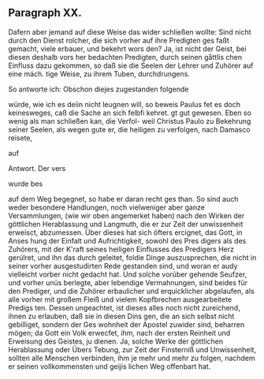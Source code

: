 

<!-- Seite 542 -->
Paragraph  XX.
--------------

Dafern aber jemand auf diese Weise das wider schließen wollte: Sind nicht durch den Dienst rolcher, die sich vorher auf ihre Predigten ges faßt gemacht, viele erbauer, und bekehrt wors den? Ja, ist nicht der Geist, bei diesen deshalb vors her bedachten Predigten, durch seinen gåttlis chen Einfluss dazu gekommen, so daß sie die Seelen der Lehrer und Zuhörer auf eine mách. tige Weise, zu ihrem Tuben, durchdrungens.

So antworte ich: Obschon diejes zugestanden folgende

würde, wie ich es deiin nicht leugnen will, so beweis Paulus fet es doch keinesweges, caß die Sache an sich felbfi kehret. gt gut gewesen. Eben so wenig als man schließen kan, die Verfol- weil Christus Paulo zu Bekehrung seiner Seelen, als wegen gute er, die heiligen zu verfolgen, nach Damasco reisete,

auf

Antwort.
Der vers

wurde bes
<!-- Seite 543 -->
auf dem Weg begegnet, so habe er daran recht ges than. So sind auch weder besondere Handlungen, noch vielweniger aber ganze Versammlungen, (wie wir oben angemerket haben) nach den Wirken der göttlichen Herablassung und Langmuth, die er zur Zeit der unwissenheit erweisct, abzumessen. Über dieses hat sich öfters ercignet, das Gott, in Anses hung der Einfalt und Aufrichtigkeit, sowohl des Pres digers als des Zuhörers, mit der K'raft seines heiligen Einflusses des Predigers Herz gerúlret, und ihn das durch geleitet, foldie Dinge auszusprechen, die nicht in seiner vorher ausgestudirten Rede gestanden sind, und woran er audy vielleicht vorber nicht gedacht hat. Und solche vorüber gehende Seufzer, und vorher unüs berlegte, aber lebendige Vermahnungen, sind beides für den Prediger, und die Zuhörer erbaulicher und erquicklicher abgelaufen, als alle vorher mit großem Fleiß und vielem Kopfbrechen ausgearbeitete Predigs ten. Dessen ungeachtet, ist dieses alles noch nicht zureichend, ihnen zu erlauben, daß sie in diesen Dins gen, die an sich selbst nicht gebilliget, sondern der Ges wohnheit der Apostel zuwider sind, beharren mögen; da Gott ein Volk erwecfet, ihm, nach der ersten Reinheit und Erweisung des Geistes, ju dienen. Ja, solche Werke der göttlichen Herablassung oder Übers Tebung, zur Zeit der Finsterniß und Unwissenheit, sollten alle Menschen verbinden, ihm je mehr und mehr zu folgen, nachdem er seinen vollkommensten und geijis lichen Weg offenbart hat.

